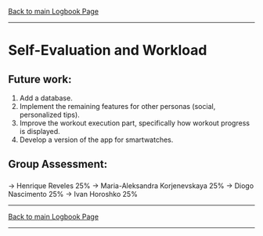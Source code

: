 [Back to main Logbook Page](../hci_logbook.md)

---

# Self-Evaluation and Workload

## Future work:

1. Add a database.
2. Implement the remaining features for other personas (social, personalized tips).
3. Improve the workout execution part, specifically how workout progress is displayed.
4. Develop a version of the app for smartwatches.

## Group Assessment:

### 
-> Henrique Reveles               25%
-> Maria-Aleksandra Korjenevskaya 25%
-> Diogo Nascimento               25% 
-> Ivan Horoshko                  25% 


---
[Back to main Logbook Page](../hci_logbook.md)

---
